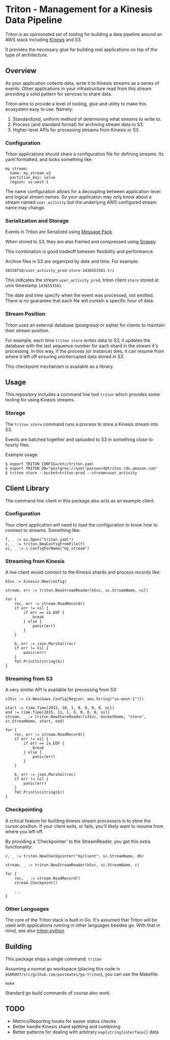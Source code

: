 # Triton - Management for a Kinesis Data Pipeline #

Triton is an opinionated set of tooling for building a data pipeline around an
AWS stack including [Kinesis](http://aws.amazon.com/kinesis/) and S3.

It provides the necessary glue for building real applications on top of the
type of architecture. 

## Overview ##

As your application collects data, write it to Kinesis streams as a series of
events. Other applications in your infrastructure read from this stream
providing a solid pattern for services to share data. 

Triton aims to provide a level of tooling, glue and utility to make this
ecosystem easy to use. Namely:

  1. Standardized, uniform method of determining what streams to write to.
  1. Process (and standard format) for archiving stream data to S3.
  1. Higher-level APIs for processing streams from Kinesis or S3.

### Configuration ###

Triton applications should share a configuration file for defining streams. Its
yaml formatted, and looks something like:

    my_stream:
      name: my_stream_v2
      partition_key: value
      region: us-west-1

The name configuration allows for a decoupling between application-level
and logical stream names. So your application may only know about a stream
named `user_activity` but the underlying AWS configured stream name may change.


### Serialization and Storage ###

Events in Triton are Serialized using [Message Pack](http://msgpack.org/)

When stored to S3, they are also framed and compressed using
[Snappy](https://code.google.com/p/snappy/source/browse/trunk/framing_format.txt)

This combination is good tradeoff between flexibility and performance.

Archive files in S3 are organized by date and time. For example:

    20150710/user_activity_prod-store-1436553581.tri

This indicates the stream `user_activity_prod`, triton client `store`
stored at unix timestamp `1436553581`.

The date and time specify when the event was processed, not emitted. There is
no guarantee that each file will contain a specific hour of data.

### Stream Position ###

Triton uses an external database (postgresql or sqlite) for clients to maintain
their stream position.

For example, each time `triton store` writes data to S3, it updates the
database with the last sequence number for each shard in the stream it's
processing. In this way, if the process (or instance) dies, it can resume from
where it left off ensuring uninterrupted data stored in S3.

This checkpoint mechanism is available as a library.

## Usage ##

This repository includes a command line tool `triton` which provides some
tooling for using Kinesis streams.

### Storage ###

The `triton store` command runs a process to store a Kinesis stream into S3.

Events are batched together and uploaded to S3 in something close to hourly
files.

Example usage:


    $ export TRITON_CONFIG=/etc/triton.yaml
    $ export TRITON_DB="postgres://user:password@triton.rds.amazon.com"
    $ triton store --bucket=triton-prod --stream=user_activity


## Client Library ###

The command line client in this package also acts as an example client.

### Configuration ###

Your client application will need to load the configuration to know how to connect to streams. Something like:


	f, _ := os.Open("triton.yaml")
	c, _ := triton.NewConfigFromFile(f)
	sc, _ := c.ConfigForName("my_stream")

### Streaming from Kinesis ###

A live client would connect to the Kinesis shards and process records like:


	kSvc := kinesis.New(config)

	stream, err := triton.NewStreamReader(kSvc, sc.StreamName, nil)

    for {
		rec, err := stream.ReadRecord()
		if err != nil {
			if err == io.EOF {
				break
			} else {
                panic(err)
			}
		}

        b, err := json.Marshal(rec)
        if err != nil {
            panic(err)
        }
        fmt.Println(string(b))
    }

### Streaming from S3 ###

A very similar API is available for processing from S3:

	s3Svc := s3.New(&aws.Config{Region: aws.String("us-west-1")})

    start := time.Time(2015, 10, 1, 0, 0, 0, 0, nil)
    end := time.Time(2015, 11, 1, 0, 0, 0, 0, nil)
    stream, _ := triton.NewStoreReader(s3Svc, bucketName, "store", sc.StreamName, start, end)

    for {
        rec, err := stream.ReadRecord()
        if err != nil {
            if err == io.EOF {
                break
            } else {
                panic(err)
            }
        }

        b, err := json.Marshal(rec)
        if err != nil {
            panic(err)
        }
        fmt.Println(string(b))
    }


### Checkpointing ###

A critical feature for building kinesis stream processors is to store the
cursor position. If your client exits, or fails, you'll likely want to resume
from where you left off.

By providing a 'Checkpointer' to the StreamReader, you get this extra functionality:

	c, _ := triton.NewCheckpointer("myclient", sc.StreamName, db)

	stream, _ := triton.NewStreamReader(kSvc, sc.StreamName, c)

    for {
        rec, _ := stream.ReadRecord()
        stream.Checkpoint()

        ...
    }


### Other Languages ###

The core of the Triton stack is built in Go. It's assumed that Triton will be
used with applications running in other languages besides go. With that in
mind, see also [triton-python](https://github.com/postmates/triton-python)

## Building ##

This package ships a single command: `triton`

Assuming a normal go workspace (placing this code in
`$GOROOT/src/github.com/postmates/go-triton`), you can use the Makefile:

    make

Standard go build commands of course also work.

## TODO ##

  * Metrics/Reporting hooks for easier status checks
  * Better handle Kinesis shard splitting and combining
  * Better patterns for dealing with arbitrary `map[string]interface{}` data
